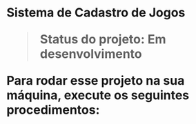 <h1>Sistema de Cadastro de Jogos</>

> Status do projeto: Em desenvolvimento

Para rodar esse projeto na sua máquina, execute os seguintes procedimentos:



